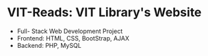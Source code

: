 # VIT-Reads: VIT Library's Website
- Full- Stack Web Development Project  
- Frontend: HTML, CSS, BootStrap, AJAX
- Backend: PHP, MySQL 
